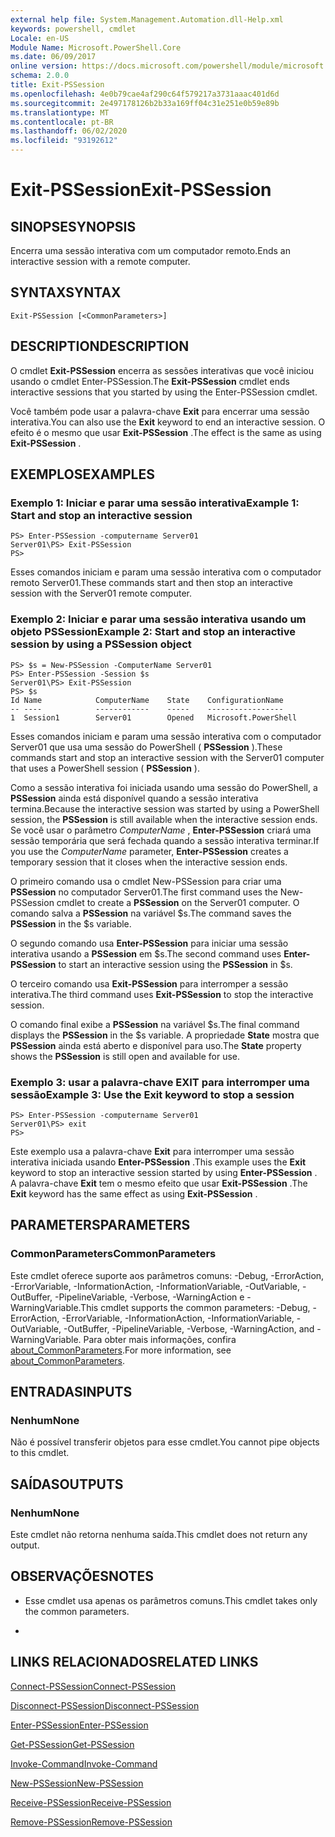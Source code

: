 ```yaml
---
external help file: System.Management.Automation.dll-Help.xml
keywords: powershell, cmdlet
Locale: en-US
Module Name: Microsoft.PowerShell.Core
ms.date: 06/09/2017
online version: https://docs.microsoft.com/powershell/module/microsoft.powershell.core/exit-pssession?view=powershell-6&WT.mc_id=ps-gethelp
schema: 2.0.0
title: Exit-PSSession
ms.openlocfilehash: 4e0b79cae4af290c64f579217a3731aaac401d6d
ms.sourcegitcommit: 2e497178126b2b33a169ff04c31e251e0b59e89b
ms.translationtype: MT
ms.contentlocale: pt-BR
ms.lasthandoff: 06/02/2020
ms.locfileid: "93192612"
---
```

# <span data-ttu-id="5094d-103">Exit-PSSession</span><span class="sxs-lookup"><span data-stu-id="5094d-103">Exit-PSSession</span></span>

## <span data-ttu-id="5094d-104">SINOPSE</span><span class="sxs-lookup"><span data-stu-id="5094d-104">SYNOPSIS</span></span>
<span data-ttu-id="5094d-105">Encerra uma sessão interativa com um computador remoto.</span><span class="sxs-lookup"><span data-stu-id="5094d-105">Ends an interactive session with a remote computer.</span></span>

## <span data-ttu-id="5094d-106">SYNTAX</span><span class="sxs-lookup"><span data-stu-id="5094d-106">SYNTAX</span></span>

```
Exit-PSSession [<CommonParameters>]
```

## <span data-ttu-id="5094d-107">DESCRIPTION</span><span class="sxs-lookup"><span data-stu-id="5094d-107">DESCRIPTION</span></span>

<span data-ttu-id="5094d-108">O cmdlet **Exit-PSSession** encerra as sessões interativas que você iniciou usando o cmdlet Enter-PSSession.</span><span class="sxs-lookup"><span data-stu-id="5094d-108">The **Exit-PSSession** cmdlet ends interactive sessions that you started by using the Enter-PSSession cmdlet.</span></span>

<span data-ttu-id="5094d-109">Você também pode usar a palavra-chave **Exit** para encerrar uma sessão interativa.</span><span class="sxs-lookup"><span data-stu-id="5094d-109">You can also use the **Exit** keyword to end an interactive session.</span></span>
<span data-ttu-id="5094d-110">O efeito é o mesmo que usar **Exit-PSSession** .</span><span class="sxs-lookup"><span data-stu-id="5094d-110">The effect is the same as using **Exit-PSSession** .</span></span>

## <span data-ttu-id="5094d-111">EXEMPLOS</span><span class="sxs-lookup"><span data-stu-id="5094d-111">EXAMPLES</span></span>

### <span data-ttu-id="5094d-112">Exemplo 1: Iniciar e parar uma sessão interativa</span><span class="sxs-lookup"><span data-stu-id="5094d-112">Example 1: Start and stop an interactive session</span></span>

```
PS> Enter-PSSession -computername Server01
Server01\PS> Exit-PSSession
PS>
```

<span data-ttu-id="5094d-113">Esses comandos iniciam e param uma sessão interativa com o computador remoto Server01.</span><span class="sxs-lookup"><span data-stu-id="5094d-113">These commands start and then stop an interactive session with the Server01 remote computer.</span></span>

### <span data-ttu-id="5094d-114">Exemplo 2: Iniciar e parar uma sessão interativa usando um objeto PSSession</span><span class="sxs-lookup"><span data-stu-id="5094d-114">Example 2: Start and stop an interactive session by using a PSSession object</span></span>

```
PS> $s = New-PSSession -ComputerName Server01
PS> Enter-PSSession -Session $s
Server01\PS> Exit-PSSession
PS> $s
Id Name            ComputerName    State    ConfigurationName
-- ----            ------------    -----    -----------------
1  Session1        Server01        Opened   Microsoft.PowerShell
```

<span data-ttu-id="5094d-115">Esses comandos iniciam e param uma sessão interativa com o computador Server01 que usa uma sessão do PowerShell ( **PSSession** ).</span><span class="sxs-lookup"><span data-stu-id="5094d-115">These commands start and stop an interactive session with the Server01 computer that uses a PowerShell session ( **PSSession** ).</span></span>

<span data-ttu-id="5094d-116">Como a sessão interativa foi iniciada usando uma sessão do PowerShell, a **PSSession** ainda está disponível quando a sessão interativa termina.</span><span class="sxs-lookup"><span data-stu-id="5094d-116">Because the interactive session was started by using a PowerShell session, the **PSSession** is still available when the interactive session ends.</span></span>
<span data-ttu-id="5094d-117">Se você usar o parâmetro *ComputerName* , **Enter-PSSession** criará uma sessão temporária que será fechada quando a sessão interativa terminar.</span><span class="sxs-lookup"><span data-stu-id="5094d-117">If you use the *ComputerName* parameter, **Enter-PSSession** creates a temporary session that it closes when the interactive session ends.</span></span>

<span data-ttu-id="5094d-118">O primeiro comando usa o cmdlet New-PSSession para criar uma **PSSession** no computador Server01.</span><span class="sxs-lookup"><span data-stu-id="5094d-118">The first command uses the New-PSSession cmdlet to create a **PSSession** on the Server01 computer.</span></span>
<span data-ttu-id="5094d-119">O comando salva a **PSSession** na variável $s.</span><span class="sxs-lookup"><span data-stu-id="5094d-119">The command saves the **PSSession** in the $s variable.</span></span>

<span data-ttu-id="5094d-120">O segundo comando usa **Enter-PSSession** para iniciar uma sessão interativa usando a **PSSession** em $s.</span><span class="sxs-lookup"><span data-stu-id="5094d-120">The second command uses **Enter-PSSession** to start an interactive session using the **PSSession** in $s.</span></span>

<span data-ttu-id="5094d-121">O terceiro comando usa **Exit-PSSession** para interromper a sessão interativa.</span><span class="sxs-lookup"><span data-stu-id="5094d-121">The third command uses **Exit-PSSession** to stop the interactive session.</span></span>

<span data-ttu-id="5094d-122">O comando final exibe a **PSSession** na variável $s.</span><span class="sxs-lookup"><span data-stu-id="5094d-122">The final command displays the **PSSession** in the $s variable.</span></span>
<span data-ttu-id="5094d-123">A propriedade **State** mostra que **PSSession** ainda está aberto e disponível para uso.</span><span class="sxs-lookup"><span data-stu-id="5094d-123">The **State** property shows the **PSSession** is still open and available for use.</span></span>

### <span data-ttu-id="5094d-124">Exemplo 3: usar a palavra-chave EXIT para interromper uma sessão</span><span class="sxs-lookup"><span data-stu-id="5094d-124">Example 3: Use the Exit keyword to stop a session</span></span>

```
PS> Enter-PSSession -computername Server01
Server01\PS> exit
PS>
```

<span data-ttu-id="5094d-125">Este exemplo usa a palavra-chave **Exit** para interromper uma sessão interativa iniciada usando **Enter-PSSession** .</span><span class="sxs-lookup"><span data-stu-id="5094d-125">This example uses the **Exit** keyword to stop an interactive session started by using **Enter-PSSession** .</span></span>
<span data-ttu-id="5094d-126">A palavra-chave **Exit** tem o mesmo efeito que usar **Exit-PSSession** .</span><span class="sxs-lookup"><span data-stu-id="5094d-126">The **Exit** keyword has the same effect as using **Exit-PSSession** .</span></span>

## <span data-ttu-id="5094d-127">PARAMETERS</span><span class="sxs-lookup"><span data-stu-id="5094d-127">PARAMETERS</span></span>

### <span data-ttu-id="5094d-128">CommonParameters</span><span class="sxs-lookup"><span data-stu-id="5094d-128">CommonParameters</span></span>

<span data-ttu-id="5094d-129">Este cmdlet oferece suporte aos parâmetros comuns: -Debug, -ErrorAction, -ErrorVariable, -InformationAction, -InformationVariable, -OutVariable, -OutBuffer, -PipelineVariable, -Verbose, -WarningAction e -WarningVariable.</span><span class="sxs-lookup"><span data-stu-id="5094d-129">This cmdlet supports the common parameters: -Debug, -ErrorAction, -ErrorVariable, -InformationAction, -InformationVariable, -OutVariable, -OutBuffer, -PipelineVariable, -Verbose, -WarningAction, and -WarningVariable.</span></span> <span data-ttu-id="5094d-130">Para obter mais informações, confira [about_CommonParameters](https://go.microsoft.com/fwlink/?LinkID=113216).</span><span class="sxs-lookup"><span data-stu-id="5094d-130">For more information, see [about_CommonParameters](https://go.microsoft.com/fwlink/?LinkID=113216).</span></span>

## <span data-ttu-id="5094d-131">ENTRADAS</span><span class="sxs-lookup"><span data-stu-id="5094d-131">INPUTS</span></span>

### <span data-ttu-id="5094d-132">Nenhum</span><span class="sxs-lookup"><span data-stu-id="5094d-132">None</span></span>

<span data-ttu-id="5094d-133">Não é possível transferir objetos para esse cmdlet.</span><span class="sxs-lookup"><span data-stu-id="5094d-133">You cannot pipe objects to this cmdlet.</span></span>

## <span data-ttu-id="5094d-134">SAÍDAS</span><span class="sxs-lookup"><span data-stu-id="5094d-134">OUTPUTS</span></span>

### <span data-ttu-id="5094d-135">Nenhum</span><span class="sxs-lookup"><span data-stu-id="5094d-135">None</span></span>

<span data-ttu-id="5094d-136">Este cmdlet não retorna nenhuma saída.</span><span class="sxs-lookup"><span data-stu-id="5094d-136">This cmdlet does not return any output.</span></span>

## <span data-ttu-id="5094d-137">OBSERVAÇÕES</span><span class="sxs-lookup"><span data-stu-id="5094d-137">NOTES</span></span>

* <span data-ttu-id="5094d-138">Esse cmdlet usa apenas os parâmetros comuns.</span><span class="sxs-lookup"><span data-stu-id="5094d-138">This cmdlet takes only the common parameters.</span></span>

*

## <span data-ttu-id="5094d-139">LINKS RELACIONADOS</span><span class="sxs-lookup"><span data-stu-id="5094d-139">RELATED LINKS</span></span>

[<span data-ttu-id="5094d-140">Connect-PSSession</span><span class="sxs-lookup"><span data-stu-id="5094d-140">Connect-PSSession</span></span>](Connect-PSSession.md)

[<span data-ttu-id="5094d-141">Disconnect-PSSession</span><span class="sxs-lookup"><span data-stu-id="5094d-141">Disconnect-PSSession</span></span>](Disconnect-PSSession.md)

[<span data-ttu-id="5094d-142">Enter-PSSession</span><span class="sxs-lookup"><span data-stu-id="5094d-142">Enter-PSSession</span></span>](Enter-PSSession.md)

[<span data-ttu-id="5094d-143">Get-PSSession</span><span class="sxs-lookup"><span data-stu-id="5094d-143">Get-PSSession</span></span>](Get-PSSession.md)

[<span data-ttu-id="5094d-144">Invoke-Command</span><span class="sxs-lookup"><span data-stu-id="5094d-144">Invoke-Command</span></span>](Invoke-Command.md)

[<span data-ttu-id="5094d-145">New-PSSession</span><span class="sxs-lookup"><span data-stu-id="5094d-145">New-PSSession</span></span>](New-PSSession.md)

[<span data-ttu-id="5094d-146">Receive-PSSession</span><span class="sxs-lookup"><span data-stu-id="5094d-146">Receive-PSSession</span></span>](Receive-PSSession.md)

[<span data-ttu-id="5094d-147">Remove-PSSession</span><span class="sxs-lookup"><span data-stu-id="5094d-147">Remove-PSSession</span></span>](Remove-PSSession.md)
